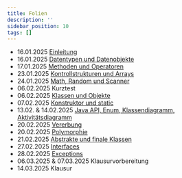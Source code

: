 ```yaml
---
title: Folien
description: ''
sidebar_position: 10
tags: []
---
```


- 16.01.2025 [Einleitung](/slides/steffen/java-1/intro)
- 16.01.2025
  [Datentypen und Datenobjekte ](/slides/steffen/java-1/datatypes-and-dataobjects)
- 17.01.2025
  [Methoden und Operatoren](/slides/steffen/java-1/methods-and-operators)
- 23.01.2025
  [Kontrollstrukturen und Arrays](/slides/steffen/java-1/if-and-switch)
- 24.01.2025
  [Math, Random und Scanner](/slides/steffen/java-1/math-random-scanner)
- 06.02.2025 Kurztest
- 06.02.2025 [Klassen und Objekte](/slides/steffen/java-1/classes-and-objects)
- 07.02.2025
  [Konstruktor und static](/slides/steffen/java-1/constructor-and-static)
- 13.02. & 14.02.2025
  [Java API, Enum, Klassendiagramm, Aktivitätsdiagramm](/slides/steffen/java-1/class-diagram-java-api-enum)
- 20.02.2025 [Vererbung](/slides/steffen/java-1/inheritance)
- 20.02.2025 [Polymorphie](/slides/steffen/java-1/polymorphy)
- 21.02.2025
  [Abstrakte und finale Klassen](/slides/steffen/java-1/abstract-and-final)
- 27.02.2025 [Interfaces](/slides/steffen/java-1/interfaces)
- 28.02.2025 [Exceptions](/slides/steffen/java-1/exceptions)
- 06.03.2025 & 07.03.2025 Klausurvorbereitung
- 14.03.2025 Klausur
